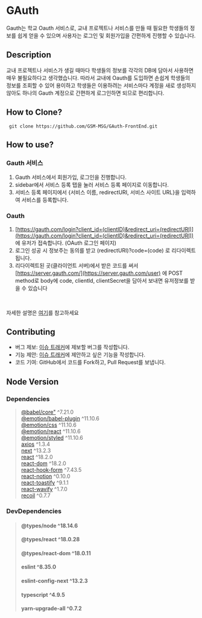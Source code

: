 # GAuth
Gauth는 학교 Oauth 서비스로, 교내 프로젝트나 서비스를 만들 때 필요한 학생들의 정보를 쉽게 얻을 수 있으며 사용자는 로그인 및 회원가입을 간편하게 진행할 수 있습니다.

## Description
교내 프로젝트나 서비스가 생길 때마다 학생들의 정보를 각각의 DB에 담아서 사용하면 매우 불필요하다고 생각했습니다.
따라서 교내에 Oauth를 도입하면 손쉽게 학생들의 정보를 조회할 수 있어 용이하고 
학생들은 이용하려는 서비스마다 계정을 새로 생성하지 않아도 하나의 Gauth 계정으로 간편하게 로그인하면 되므로 편리합니다.

## How to Clone?
```
 git clone https://github.com/GSM-MSG/GAuth-FrontEnd.git
```

## How to use?
### Gauth 서비스
1. Gauth 서비스에서 회원가입, 로그인을 진행합니다.
2. sidebar에서 서비스 등록 탭을 눌러 서비스 등록 페이지로 이동합니다.
3. 서비스 등록 페이지에서 {서비스 이름, redirectURI, 서비스 사이트 URL}을 입력하여 서비스를 등록합니다.
### Oauth
1. [https://gauth.com/login?client_id=(clientID)&redirect_uri=(redirectURI)](https://gauth.com/login?client_id=(clientID)&redirect_uri=(redirectURI)) 에 유저가 접속합니다. (OAuth 로그인 페이지)
2. 로그인 성공 시 정보주는 동의를 받고 (redirectURI)?code=(code) 로 리다이렉트됩니다.
3. 리다이렉트된 곳(클라이언트 서버)에서 받은 코드를 써서 [https://server.gauth.com/](https://server.gauth.com/user) 에 POST method로 body에 code, clientId, clientSecret을 담아서 보내면 유저정보를 받을 수 있습니다 
<br>

자세한 설명은 [여기](https://gauth.co.kr/instruction)를 참고하세요

## Contributing
- 버그 제보: [이슈 트래커](https://github.com/GSM-MSG/GAUTH-frontend/issues?q=is%3Aissue+is%3Aopen+sort%3Aupdated-desc)에 제보할 버그를 작성합니다.
- 기능 제안: [이슈 트래커](https://github.com/GSM-MSG/GAUTH-frontend/issues?q=is%3Aissue+is%3Aopen+sort%3Aupdated-desc)에 제안하고 싶은 기능을 작성합니다.
- 코드 기여: GitHub에서 코드를 Fork하고, Pull Request를 보냅니다.

## Node Version
### Dependencies
> [@babel/core"](https://yarnpkg.com/package/@babel/core) ^7.21.0 <br>
[@emotion/babel-plugin](https://yarnpkg.com/package/@emotion/babel-plugin) ^11.10.6 <br>
[@emotion/css](https://yarnpkg.com/package/@emotion/css) ^11.10.6 <br>
[@emotion/react](https://yarnpkg.com/package/@emotion/react) ^11.10.6 <br>
[@emotion/styled](https://yarnpkg.com/package/@emotion/styled) ^11.10.6 <br>
[axios](https://yarnpkg.com/package/axios) ^1.3.4 <br>
[next](https://yarnpkg.com/package/next) ^13.2.3 <br>
[react](https://yarnpkg.com/package/react) ^18.2.0 <br>
[react-dom](https://yarnpkg.com/package/react-dom) ^18.2.0 <br>
[react-hook-form](https://yarnpkg.com/package/react-hook-form) ^7.43.5 <br>
[react-notion](https://yarnpkg.com/package/react-notion) ^0.10.0 <br>
[react-toastify](https://yarnpkg.com/package/react-toastify) ^9.1.1 <br>
[react-wavify](https://yarnpkg.com/package/react-wavify) ^1.7.0 <br>
[recoil](https://yarnpkg.com/package/recoil) ^0.7.7 <br>
### DevDependencies
> #### @types/node ^18.14.6
> #### @types/react ^18.0.28
> #### @types/react-dom ^18.0.11
> #### eslint ^8.35.0
> #### eslint-config-next ^13.2.3
> #### typescript ^4.9.5
> #### yarn-upgrade-all ^0.7.2
